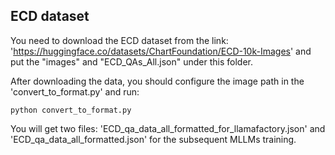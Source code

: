 ## ECD dataset
You need to download the ECD dataset from the link: 'https://huggingface.co/datasets/ChartFoundation/ECD-10k-Images' and put the "images" and "ECD_QAs_All.json" under this folder.

After downloading the data, you should configure the image path in the 'convert_to_format.py' and run:
```
python convert_to_format.py
```
You will get two files: 'ECD_qa_data_all_formatted_for_llamafactory.json' and 'ECD_qa_data_all_formatted.json' for the subsequent MLLMs training.
